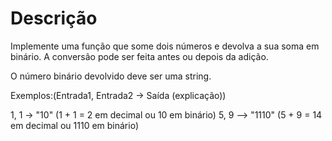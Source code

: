 # Descrição
Implemente uma função que some dois números e devolva a sua soma em binário. A conversão pode ser feita antes ou depois da adição.

O número binário devolvido deve ser uma string.

Exemplos:(Entrada1, Entrada2 -> Saída (explicação))

1, 1 -> "10" (1 + 1 = 2 em decimal ou 10 em binário)
5, 9 --> "1110" (5 + 9 = 14 em decimal ou 1110 em binário)